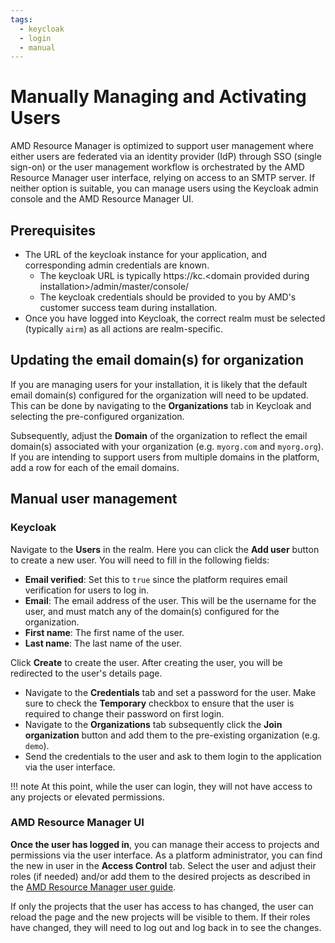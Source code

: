 ```yaml
---
tags:
  - keycloak
  - login
  - manual
---
```


# Manually Managing and Activating Users

AMD Resource Manager is optimized to support user management where either users are federated via an identity provider (IdP) through SSO (single sign-on) or the user management workflow is orchestrated by the AMD Resource Manager user interface, relying on access to an SMTP server. If neither option is suitable, you can manage users using the Keycloak admin console and the AMD Resource Manager UI.

## Prerequisites

- The URL of the keycloak instance for your application, and corresponding admin credentials are known.
  - The keycloak URL is typically https://kc.&lt;domain provided during installation&gt;/admin/master/console/
  - The keycloak credentials should be provided to you by AMD's customer success team during installation.
- Once you have logged into Keycloak, the correct realm must be selected (typically `airm`) as all actions are realm-specific.

## Updating the email domain(s) for organization

If you are managing users for your installation, it is likely that the default email domain(s) configured for the organization will need to be updated. This can be done by navigating to the **Organizations** tab in Keycloak and selecting the pre-configured organization.

Subsequently, adjust the **Domain** of the organization to reflect the email domain(s) associated with your organization (e.g. `myorg.com` and `myorg.org`). If you are intending to support users from multiple domains in the platform, add a row for each of the email domains.

## Manual user management

### Keycloak

Navigate to the **Users** in the realm. Here you can click the **Add user** button to create a new user. You will need to fill in the following fields:

- **Email verified**: Set this to `true` since the platform requires email verification for users to log in.
- **Email**: The email address of the user. This will be the username for the user, and must match any of the domain(s) configured for the organization.
- **First name**: The first name of the user.
- **Last name**: The last name of the user.

Click **Create** to create the user. After creating the user, you will be redirected to the user's details page.

- Navigate to the **Credentials** tab and set a password for the user. Make sure to check the **Temporary** checkbox to ensure that the user is required to change their password on first login.
- Navigate to the **Organizations** tab subsequently click the **Join organization** button and add them to the pre-existing organization (e.g. `demo`).
- Send the credentials to the user and ask to them login to the application via the user interface.

!!! note
    At this point, while the user can login, they will not have access to any projects or elevated permissions.

### AMD Resource Manager UI

**Once the user has logged in**, you can manage their access to projects and permissions via the user interface. As a platform administrator, you can find the new in user in the **Access Control** tab. Select the user and adjust their roles (if needed) and/or add them to the desired projects as described in the [AMD Resource Manager user guide](../../resource-manager/users/manage-users/#user-view).

If only the projects that the user has access to has changed, the user can reload the page and the new projects will be visible to them. If their roles have changed, they will need to log out and log back in to see the changes.
